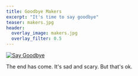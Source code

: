 ```yaml
---
title: Goodbye Makers
excerpt: "It's time to say goodbye"
teaser: makers.jpg
header:
  overlay_image: makers.jpg
  overlay_filter: 0.5
---
```

[![Say Goodbye](http://img.youtube.com/vi/ohXI3po8hK0/0.jpg)](http://www.youtube.com/watch?v=ohXI3po8hK0)


The end has come. It's sad and scary. But that's ok.
